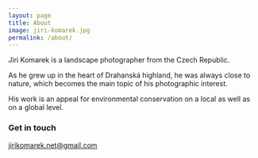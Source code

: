 ```yaml
---
layout: page
title: About
image: jiri-komarek.jpg
permalink: /about/
---
```


Jiri Komarek is a landscape photographer from the Czech Republic.

As he grew up in the heart of Drahanská highland, he was always close to nature, which becomes the main topic of his photographic interest.

His work is an appeal for environmental conservation on a local as well as on a global level.

### Get in touch
[jirikomarek.net@gmail.com](mailto:jirikomarek.net@gmail.com)
